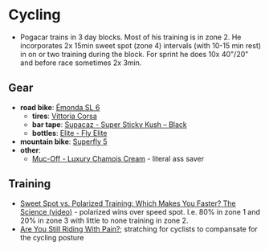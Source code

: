# Cycling

- Pogacar trains in 3 day blocks. Most of his training is in zone 2.
  He incorporates 2x 15min sweet spot (zone 4) intervals (with 10-15 min rest) in on or two training during the block.
  For sprint he does 10x 40"/20" and before race sometimes 2x 3min.

## Gear

- **road bike**: [Émonda SL 6](https://www.trekbikes.com/us/en_US/bikes/road-bikes/performance-road-bikes/%C3%A9monda/%C3%A9monda-sl/%C3%A9monda-sl-6/p/24012/)
  - **tires**: [Vittoria Corsa](https://www.vittoria.com/ww/en/tyres/road-tires/corsa)
  - **bar tape**: [Supacaz - Super Sticky Kush – Black](https://supacaz.com/product/super-sticky-kush-classic-black/)
  - **bottles**: [Elite - Fly Elite](https://www.elite-it.com/en/products/water-bottles/sport/fly-elite)
- **mountain bike**: [Superfly 5](https://www.trekbikes.com/us/en_US/bikes/mountain-bikes/cross-country-mountain-bikes/superfly/superfly-5/p/17247/)
- **other**:
  - [Muc-Off - Luxury Chamois Cream](https://muc-off.com/products/luxury-chamois-cream-250ml) - literal ass saver

## Training

- [Sweet Spot vs. Polarized Training: Which Makes You Faster? The Science (video)](https://www.youtube.com/watch?v=yZnrf_Nwvpk) - polarized wins over speed spot.
  I.e. 80% in zone 1 and 20% in zone 3 with little to none training in zone 2.
- [Are You Still Riding With Pain?](https://new.dynamiccyclist.com/stretching); stratching for cyclists to compansate
  for the cycling posture

